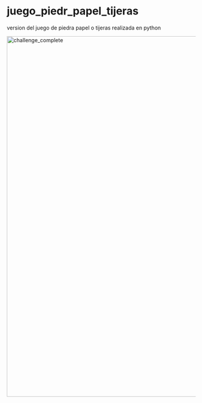 # juego_piedr_papel_tijeras
version del juego de piedra papel o tijeras realizada en python 

<img width="959" alt="challenge_complete" src="https://user-images.githubusercontent.com/53544077/191050795-fc1eccf4-d88e-4478-a038-c493793c13a4.PNG">
